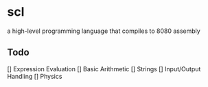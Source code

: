 # scl
a high-level programming language that compiles to 8080 assembly

## Todo
[] Expression Evaluation
[] Basic Arithmetic
[] Strings
[] Input/Output Handling
[] Physics
